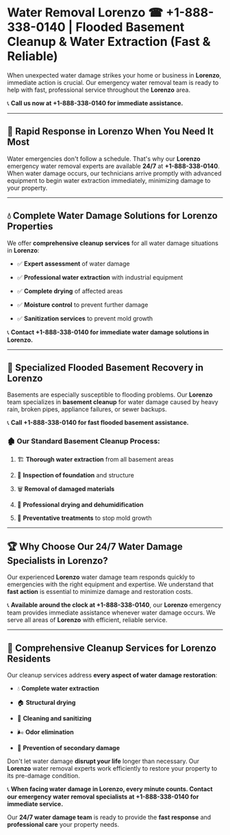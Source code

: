# Water Removal Lorenzo ☎ +1-888-338-0140 | Flooded Basement Cleanup & Water Extraction (Fast & Reliable)

When unexpected water damage strikes your home or business in **Lorenzo**, immediate action is crucial. Our emergency water removal team is ready to help with fast, professional service throughout the **Lorenzo** area. 

📞 **Call us now at +1-888-338-0140 for immediate assistance.**
---
## 🚀 Rapid Response in Lorenzo When You Need It Most
Water emergencies don't follow a schedule. That's why our **Lorenzo** emergency water removal experts are available **24/7** at **+1-888-338-0140**. When water damage occurs, our technicians arrive promptly with advanced equipment to begin water extraction immediately, minimizing damage to your property.
---
## 💧 Complete Water Damage Solutions for Lorenzo Properties
We offer **comprehensive cleanup services** for all water damage situations in **Lorenzo**:
- ✅ **Expert assessment** of water damage  
- ✅ **Professional water extraction** with industrial equipment  
- ✅ **Complete drying** of affected areas  
- ✅ **Moisture control** to prevent further damage  
- ✅ **Sanitization services** to prevent mold growth  
📞 **Contact +1-888-338-0140 for immediate water damage solutions in Lorenzo.**
---
## 🌊 Specialized Flooded Basement Recovery in Lorenzo
Basements are especially susceptible to flooding problems. Our **Lorenzo** team specializes in **basement cleanup** for water damage caused by heavy rain, broken pipes, appliance failures, or sewer backups. 
📞 **Call +1-888-338-0140 for fast flooded basement assistance.**
### 🏚️ Our Standard Basement Cleanup Process:
1. 🏗️ **Thorough water extraction** from all basement areas  
2. 🔎 **Inspection of foundation** and structure  
3. 🗑️ **Removal of damaged materials**  
4. 💨 **Professional drying and dehumidification**  
5. 🚫 **Preventative treatments** to stop mold growth  
---
## 🏆 Why Choose Our 24/7 Water Damage Specialists in Lorenzo?
Our experienced **Lorenzo** water damage team responds quickly to emergencies with the right equipment and expertise. We understand that **fast action** is essential to minimize damage and restoration costs.
📞 **Available around the clock at +1-888-338-0140**, our **Lorenzo** emergency team provides immediate assistance whenever water damage occurs. We serve all areas of **Lorenzo** with efficient, reliable service.
---
## 🧹 Comprehensive Cleanup Services for Lorenzo Residents
Our cleanup services address **every aspect of water damage restoration**:
- 💧 **Complete water extraction**  
- 🏠 **Structural drying**  
- 🧼 **Cleaning and sanitizing**  
- 🌬️ **Odor elimination**  
- 🚫 **Prevention of secondary damage**  
Don't let water damage **disrupt your life** longer than necessary. Our **Lorenzo** water removal experts work efficiently to restore your property to its pre-damage condition.
📞 **When facing water damage in Lorenzo, every minute counts. Contact our emergency water removal specialists at +1-888-338-0140 for immediate service.**
Our **24/7 water damage team** is ready to provide the **fast response** and **professional care** your property needs.
